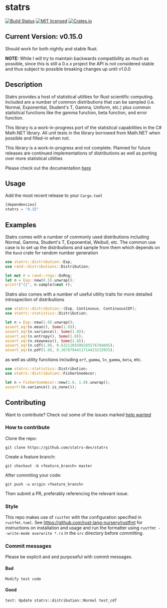 # statrs

[![Build Status](https://travis-ci.org/boxtown/statrs.svg?branch=master)](https://travis-ci.org/boxtown/statrs)
[![MIT licensed](https://img.shields.io/badge/license-MIT-blue.svg)](./LICENSE.md)
[![Crates.io](https://img.shields.io/crates/v/statrs.svg)](https://crates.io/crates/statrs)

## Current Version: v0.15.0

Should work for both nightly and stable Rust.

**NOTE:** While I will try to maintain backwards compatibility as much as possible, since this is still a 0.x.x project the API is not considered stable and thus subject to possible breaking changes up until v1.0.0

## Description

Statrs provides a host of statistical utilities for Rust scientific computing.
Included are a number of common distributions that can be sampled (i.e. Normal, Exponential,
Student's T, Gamma, Uniform, etc.) plus common statistical functions like the gamma function,
beta function, and error function.

This library is a work-in-progress port of the statistical capabilities
in the C# Math.NET library. All unit tests in the library borrowed from Math.NET when possible
and filled-in when not.

This library is a work-in-progress and not complete. Planned for future releases are continued implementations
of distributions as well as porting over more statistical utilities

Please check out the documentation [here](https://docs.rs/statrs/*/statrs/)

## Usage

Add the most recent release to your `Cargo.toml`

```Rust
[dependencies]
statrs = "0.15"
```
## Examples

Statrs comes with a number of commonly used distributions including Normal, Gamma, Student's T, Exponential, Weibull, etc.
The common use case is to set up the distributions and sample from them which depends on the `Rand` crate for random number generation

```Rust
use statrs::distribution::Exp;
use rand::distributions::Distribution;

let mut r = rand::rngs::OsRng;
let n = Exp::new(0.5).unwrap();
print!("{}", n.sample(&mut r);
```

Statrs also comes with a number of useful utility traits for more detailed introspection of distributions

```Rust
use statrs::distribution::{Exp, Continuous, ContinuousCDF};
use statrs::statistics::Distribution;

let n = Exp::new(1.0).unwrap();
assert_eq!(n.mean(), Some(1.0));
assert_eq!(n.variance(), Some(1.0));
assert_eq!(n.entropy(), Some(1.0));
assert_eq!(n.skewness(), Some(2.0));
assert_eq!(n.cdf(1.0), 0.6321205588285576784045);
assert_eq!(n.pdf(1.0), 0.3678794411714423215955);
```

as well as utility functions including `erf`, `gamma`, `ln_gamma`, `beta`, etc.

```Rust
use statrs::statistics::Distribution;
use statrs::distribution::FisherSnedecor;

let n = FisherSnedecor::new(1.0, 1.0).unwrap();
assert!(n.variance().is_none());
```

## Contributing

Want to contribute? Check out some of the issues marked [help wanted](https://github.com/statrs-dev/statrs/issues?q=is%3Aissue+is%3Aopen+label%3A%22help+wanted%22)

### How to contribute

Clone the repo:

```
git clone https://github.com/statrs-dev/statrs
```

Create a feature branch:

```
git checkout -b <feature_branch> master
```

After commiting your code:

```
git push -u origin <feature_branch>
```

Then submit a PR, preferably referencing the relevant issue.

### Style

This repo makes use of `rustfmt` with the configuration specified in `rustfmt.toml`.
See https://github.com/rust-lang-nursery/rustfmt for instructions on installation
and usage and run the formatter using `rustfmt --write-mode overwrite *.rs` in
the `src` directory before committing.

### Commit messages

Please be explicit and and purposeful with commit messages.

#### Bad

```
Modify test code
```

#### Good

```
test: Update statrs::distribution::Normal test_cdf
```

